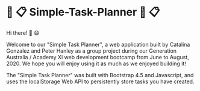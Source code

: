 # 📆 📋 Simple-Task-Planner 📆 📋

Hi there! :wave: :smile:

Welcome to our "Simple Task Planner", a web application built by Catalina Gonzalez and Peter Hanley as a group project during our Generation Australia / Academy Xi web development bootcamp from June to August, 2020. We hope you will enjoy using it as much as we enjoyed building it!

The "Simple Task Planner" was built with Bootstrap 4.5 and Javascript, and uses the localStorage Web API to persistently store tasks you have created. 
